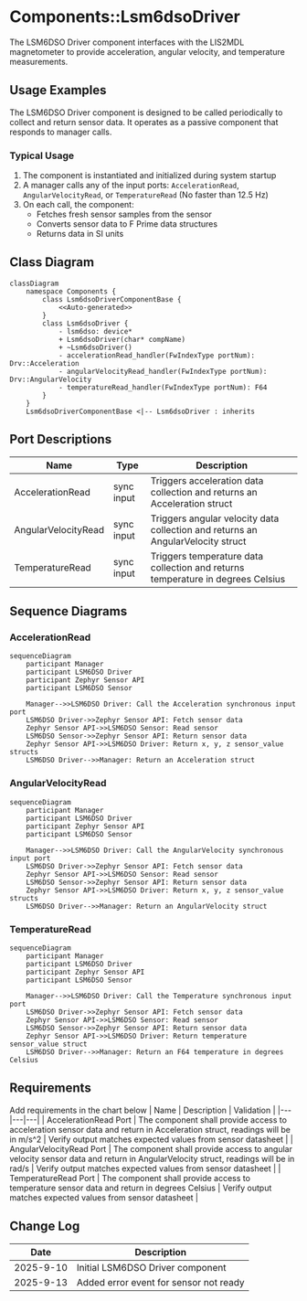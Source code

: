 # Components::Lsm6dsoDriver

The LSM6DSO Driver component interfaces with the LIS2MDL magnetometer to provide acceleration, angular velocity, and temperature measurements.

## Usage Examples

The LSM6DSO Driver component is designed to be called periodically to collect and return sensor data. It operates as a passive component that responds to manager calls.

### Typical Usage

1. The component is instantiated and initialized during system startup
2. A manager calls any of the input ports: `AccelerationRead`, `AngularVelocityRead`, or `TemperatureRead` (No faster than 12.5 Hz)
3. On each call, the component:
   - Fetches fresh sensor samples from the sensor
   - Converts sensor data to F Prime data structures
   - Returns data in SI units

## Class Diagram
```mermaid
classDiagram
    namespace Components {
        class Lsm6dsoDriverComponentBase {
            <<Auto-generated>>
        }
        class Lsm6dsoDriver {
            - lsm6dso: device*
            + Lsm6dsoDriver(char* compName)
            + ~Lsm6dsoDriver()
            - accelerationRead_handler(FwIndexType portNum): Drv::Acceleration
            - angularVelocityRead_handler(FwIndexType portNum): Drv::AngularVelocity
            - temperatureRead_handler(FwIndexType portNum): F64
        }
    }
    Lsm6dsoDriverComponentBase <|-- Lsm6dsoDriver : inherits
```

## Port Descriptions
| Name | Type | Description |
|---|---|---|
| AccelerationRead | sync input | Triggers acceleration data collection and returns an Acceleration struct |
| AngularVelocityRead | sync input | Triggers angular velocity data collection and returns an AngularVelocity struct |
| TemperatureRead | sync input | Triggers temperature data collection and returns temperature in degrees Celsius |

## Sequence Diagrams

### AccelerationRead
```mermaid
sequenceDiagram
    participant Manager
    participant LSM6DSO Driver
    participant Zephyr Sensor API
    participant LSM6DSO Sensor

    Manager-->>LSM6DSO Driver: Call the Acceleration synchronous input port
    LSM6DSO Driver->>Zephyr Sensor API: Fetch sensor data
    Zephyr Sensor API->>LSM6DSO Sensor: Read sensor
    LSM6DSO Sensor->>Zephyr Sensor API: Return sensor data
    Zephyr Sensor API->>LSM6DSO Driver: Return x, y, z sensor_value structs
    LSM6DSO Driver-->>Manager: Return an Acceleration struct
```

### AngularVelocityRead
```mermaid
sequenceDiagram
    participant Manager
    participant LSM6DSO Driver
    participant Zephyr Sensor API
    participant LSM6DSO Sensor

    Manager-->>LSM6DSO Driver: Call the AngularVelocity synchronous input port
    LSM6DSO Driver->>Zephyr Sensor API: Fetch sensor data
    Zephyr Sensor API->>LSM6DSO Sensor: Read sensor
    LSM6DSO Sensor->>Zephyr Sensor API: Return sensor data
    Zephyr Sensor API->>LSM6DSO Driver: Return x, y, z sensor_value structs
    LSM6DSO Driver-->>Manager: Return an AngularVelocity struct
```

### TemperatureRead
```mermaid
sequenceDiagram
    participant Manager
    participant LSM6DSO Driver
    participant Zephyr Sensor API
    participant LSM6DSO Sensor

    Manager-->>LSM6DSO Driver: Call the Temperature synchronous input port
    LSM6DSO Driver->>Zephyr Sensor API: Fetch sensor data
    Zephyr Sensor API->>LSM6DSO Sensor: Read sensor
    LSM6DSO Sensor->>Zephyr Sensor API: Return sensor data
    Zephyr Sensor API->>LSM6DSO Driver: Return temperature sensor_value struct
    LSM6DSO Driver-->>Manager: Return an F64 temperature in degrees Celsius
```

## Requirements
Add requirements in the chart below
| Name | Description | Validation |
|---|---|---|
| AccelerationRead Port | The component shall provide access to acceleration sensor data and return in Acceleration struct, readings will be in m/s^2 | Verify output matches expected values from sensor datasheet |
| AngularVelocityRead Port | The component shall provide access to angular velocity sensor data and return in AngularVelocity struct, readings will be in rad/s | Verify output matches expected values from sensor datasheet |
| TemperatureRead Port | The component shall provide access to temperature sensor data and return in degrees Celsius | Verify output matches expected values from sensor datasheet |

## Change Log
| Date | Description |
|---|---|
| 2025-9-10 | Initial LSM6DSO Driver component |
| 2025-9-13 | Added error event for sensor not ready |
